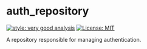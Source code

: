 # auth_repository

[![style: very good analysis][very_good_analysis_badge]][very_good_analysis_link]
[![License: MIT][license_badge]][license_link]

A repository responsible for managing authentication.

[license_badge]: https://img.shields.io/badge/license-MIT-blue.svg
[license_link]: https://opensource.org/licenses/MIT
[very_good_analysis_badge]: https://img.shields.io/badge/style-very_good_analysis-B22C89.svg
[very_good_analysis_link]: https://pub.dev/packages/very_good_analysis
